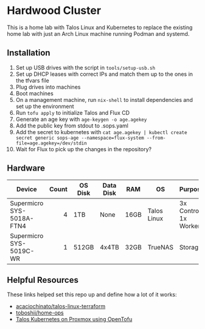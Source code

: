 # Hardwood Cluster

This is a home lab with Talos Linux and Kubernetes to replace the existing home lab with just an Arch Linux machine running Podman and systemd.

## Installation

1. Set up USB drives with the script in `tools/setup-usb.sh`
2. Set up DHCP leases with correct IPs and match them up to the ones in the tfvars file
3. Plug drives into machines
4. Boot machines
5. On a management machine, run `nix-shell` to install dependencies and set up the environment
6. Run `tofu apply` to initialize Talos and Flux CD
7. Generate an age key with `age-keygen -o age.agekey`
8. Add the public key from stdout to .sops.yaml
9. Add the secret to kubernetes with `cat age.agekey | kubectl create secret generic sops-age --namespace=flux-system --from-file=age.agekey=/dev/stdin`
10. Wait for Flux to pick up the changes in the repository?

## Hardware

| Device                    | Count | OS Disk | Data Disk | RAM  | OS          | Purpose               |
| ------------------------- | ----: | ------- | --------- | ---- | ----------- | --------------------- |
| Supermicro SYS-5018A-FTN4 | 4     | 1TB     | None      | 16GB | Talos Linux | 3x Control, 1x Worker |
| Supermicro SYS-5019C-WR   | 1     | 512GB   | 4x4TB     | 32GB | TrueNAS     | Storage               |

## Helpful Resources

These links helped set this repo up and define how a lot of it works:

- [acaciochinato/talos-linux-terraform](https://github.com/acaciochinato/talos-linux-terraform)
- [toboshii/home-ops](https://github.com/toboshii/home-ops)
- [Talos Kubernetes on Proxmox using OpenTofu](https://blog.stonegarden.dev/articles/2024/08/talos-proxmox-tofu/)
